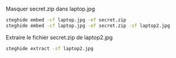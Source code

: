 Masquer secret.zip dans laptop.jpg

```sh
steghide embed -cf laptop.jpg -ef secret.zip
steghide embed -cf laptop.jpg -ef secret.zip -sf laptop2.jpg
```

Extraire le fichier secret.zip de laptop2.jpg

```sh
steghide extract -sf laptop2.jpg
```
